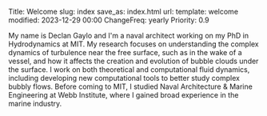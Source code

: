 Title: Welcome
slug: index
save_as: index.html
url:
template: welcome
modified: 2023-12-29 00:00
ChangeFreq: yearly
Priority: 0.9

My name is Declan Gaylo and I'm a naval architect working on my PhD in Hydrodynamics at MIT. 
My research focuses on understanding the complex dynamics of turbulence near the free surface, such as in the wake of a vessel, and how it affects the creation and evolution of bubble clouds under the surface.
I work on both theoretical and computational fluid dynamics, including developing new computational tools to better study complex bubbly flows.
Before coming to MIT, I studied Naval Architecture & Marine Engineering at Webb Institute, where I gained broad experience in the marine industry.

